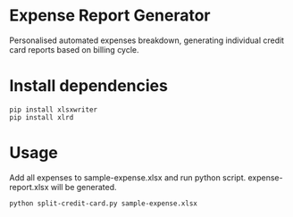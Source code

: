# Expense Report Generator
Personalised automated expenses breakdown, generating individual credit card reports based on billing cycle. 

# Install dependencies
```
pip install xlsxwriter
pip install xlrd
```

# Usage
Add all expenses to sample-expense.xlsx and run python script. expense-report.xlsx will be generated.
```
python split-credit-card.py sample-expense.xlsx
```
